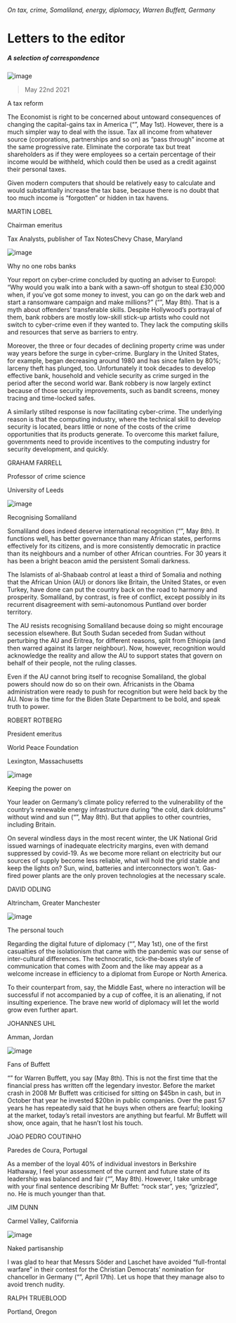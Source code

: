 ###### On tax, crime, Somaliland, energy, diplomacy, Warren Buffett, Germany
# Letters to the editor 
##### A selection of correspondence 
![image](images/20210501_ldp501.jpg) 
> May 22nd 2021 

A tax reform
The Economist is right to be concerned about untoward consequences of changing the capital-gains tax in America (“”, May 1st). However, there is a much simpler way to deal with the issue. Tax all income from whatever source (corporations, partnerships and so on) as “pass through” income at the same progressive rate. Eliminate the corporate tax but treat shareholders as if they were employees so a certain percentage of their income would be withheld, which could then be used as a credit against their personal taxes.

Given modern computers that should be relatively easy to calculate and would substantially increase the tax base, because there is no doubt that too much income is “forgotten” or hidden in tax havens.
MARTIN LOBEL
Chairman emeritus
Tax Analysts, publisher of Tax NotesChevy Chase, Maryland
![image](images/20210508_ird001.jpg) 

Why no one robs banks
Your report on cyber-crime concluded by quoting an adviser to Europol: “Why would you walk into a bank with a sawn-off shotgun to steal £30,000 when, if you’ve got some money to invest, you can go on the dark web and start a ransomware campaign and make millions?” (“”, May 8th). That is a myth about offenders’ transferable skills. Despite Hollywood’s portrayal of them, bank robbers are mostly low-skill stick-up artists who could not switch to cyber-crime even if they wanted to. They lack the computing skills and resources that serve as barriers to entry.
Moreover, the three or four decades of declining property crime was under way years before the surge in cyber-crime. Burglary in the United States, for example, began decreasing around 1980 and has since fallen by 80%; larceny theft has plunged, too. Unfortunately it took decades to develop effective bank, household and vehicle security as crime surged in the period after the second world war. Bank robbery is now largely extinct because of those security improvements, such as bandit screens, money tracing and time-locked safes.
A similarly stilted response is now facilitating cyber-crime. The underlying reason is that the computing industry, where the technical skill to develop security is located, bears little or none of the costs of the crime opportunities that its products generate. To overcome this market failure, governments need to provide incentives to the computing industry for security development, and quickly.
GRAHAM FARRELL
Professor of crime science
University of Leeds
![image](images/20210508_ldp504.jpg) 

Recognising Somaliland
Somaliland does indeed deserve international recognition (“”, May 8th). It functions well, has better governance than many African states, performs effectively for its citizens, and is more consistently democratic in practice than its neighbours and a number of other African countries. For 30 years it has been a bright beacon amid the persistent Somali darkness.
The Islamists of al-Shabaab control at least a third of Somalia and nothing that the African Union (AU) or donors like Britain, the United States, or even Turkey, have done can put the country back on the road to harmony and prosperity. Somaliland, by contrast, is free of conflict, except possibly in its recurrent disagreement with semi-autonomous Puntland over border territory.
The AU resists recognising Somaliland because doing so might encourage secession elsewhere. But South Sudan seceded from Sudan without perturbing the AU and Eritrea, for different reasons, split from Ethiopia (and then warred against its larger neighbour). Now, however, recognition would acknowledge the reality and allow the AU to support states that govern on behalf of their people, not the ruling classes.
Even if the AU cannot bring itself to recognise Somaliland, the global powers should now do so on their own. Africanists in the Obama administration were ready to push for recognition but were held back by the AU. Now is the time for the Biden State Department to be bold, and speak truth to power.
ROBERT ROTBERG
President emeritus
World Peace Foundation
Lexington, Massachusetts
![image](images/20210508_ldp503.jpg) 

Keeping the power on
Your leader on Germany’s climate policy referred to the vulnerability of the country’s renewable energy infrastructure during “the cold, dark doldrums” without wind and sun (“”, May 8th). But that applies to other countries, including Britain.
On several windless days in the most recent winter, the UK National Grid issued warnings of inadequate electricity margins, even with demand suppressed by covid-19. As we become more reliant on electricity but our sources of supply become less reliable, what will hold the grid stable and keep the lights on? Sun, wind, batteries and interconnectors won't. Gas-fired power plants are the only proven technologies at the necessary scale.
DAVID ODLING
Altrincham, Greater Manchester
![image](images/20210501_ird001.jpg) 

The personal touch
Regarding the digital future of diplomacy (“”, May 1st), one of the first casualties of the isolationism that came with the pandemic was our sense of inter-cultural differences. The technocratic, tick-the-boxes style of communication that comes with Zoom and the like may appear as a welcome increase in efficiency to a diplomat from Europe or North America.
To their counterpart from, say, the Middle East, where no interaction will be successful if not accompanied by a cup of coffee, it is an alienating, if not insulting experience. The brave new world of diplomacy will let the world grow even further apart.
JOHANNES UHL
Amman, Jordan
![image](images/20210508_ldp501.jpg) 

Fans of Buffett
“” for Warren Buffett, you say (May 8th). This is not the first time that the financial press has written off the legendary investor. Before the market crash in 2008 Mr Buffett was criticised for sitting on $45bn in cash, but in October that year he invested $20bn in public companies. Over the past 57 years he has repeatedly said that he buys when others are fearful; looking at the market, today’s retail investors are anything but fearful. Mr Buffett will show, once again, that he hasn’t lost his touch.
JOãO PEDRO COUTINHO
Paredes de Coura, Portugal
As a member of the loyal 40% of individual investors in Berkshire Hathaway, I feel your assessment of the current and future state of its leadership was balanced and fair (“”, May 8th). However, I take umbrage with your final sentence describing Mr Buffet: “rock star”, yes; “grizzled”, no. He is much younger than that.
JIM DUNN
Carmel Valley, California
![image](images/20210417_eup001.jpg) 

Naked partisanship
I was glad to hear that Messrs Söder and Laschet have avoided “full-frontal warfare” in their contest for the Christian Democrats’ nomination for chancellor in Germany (“”, April 17th). Let us hope that they manage also to avoid trench nudity.
RALPH TRUEBLOOD
Portland, Oregon
